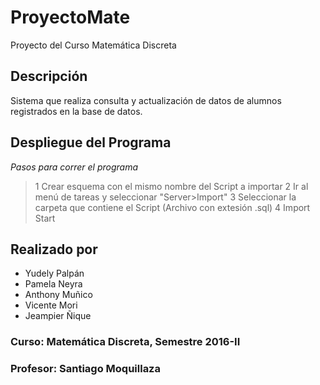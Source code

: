 # ProyectoMate
Proyecto del Curso Matemática Discreta

## Descripción
  Sistema que realiza consulta y actualización de datos de alumnos registrados en la base de datos.
  
## Despliegue del Programa
 *Pasos para correr el programa*
  >1 Crear esquema con el mismo nombre del Script a importar
  >2 Ir al menú de tareas y seleccionar "Server>Import"
  >3 Seleccionar la carpeta que contiene el Script (Archivo con extesión .sql)
  >4 Import Start

## Realizado por
  * Yudely Palpán
  * Pamela Neyra
  * Anthony Muñico
  * Vicente Mori
  * Jeampier Ñique
  
### Curso: Matemática Discreta, Semestre 2016-II
### Profesor: Santiago Moquillaza
